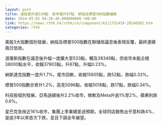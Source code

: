 ```yaml
---
layout: post
title: 道指曾升逾530點　收市僅升87點　納指及標普500指數偏軟
date: 2024-05-02 04:28:40.000000000 +08:00
link: https://news.rthk.hk/rthk/ch/component/k2/1751419-20240502.htm
categories: rthk
---
```


美股3大指數個別發展，納指及標普500指數在聯儲局議息後表現反覆，最終連續兩日低收。

道瓊斯指數在議息後升幅一度擴大至533點，觸及38349點，但收市未能企穩38000點水平，收報37903點，升87點，升幅0.23%。

納斯達克指數一度升1.7%，尾市回軟，收報15605點，跌52點，跌幅0.33%。

標普500指數亦曾升1.2%，高見5096點，收報5018點，跌17點，跌幅0.34%。

科技股個別發展，亞馬遜績後升2.2%收市，微軟及Meta升逾1%至2%，蘋果則跌0.6%。

星巴克急挫近16%收市，集團上季業績差過預期，全球同店銷售出乎意料跌4%，是逾3年以來首次下跌，並且下調全年展望。
